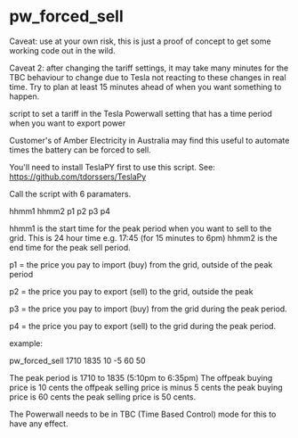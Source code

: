 # pw_forced_sell

Caveat: use at your own risk, this is just a proof of concept to get some working code out in the wild.

Caveat 2: after changing the tariff settings, it may take many minutes for the TBC behaviour to change due to Tesla not reacting to these changes in real time. Try to plan at least 15 minutes ahead of when you want something to happen.

script to set a tariff in the Tesla Powerwall setting that has a time period when you want to export power

Customer's of Amber Electricity in Australia may find this useful to automate times the battery can be forced to sell.

You'll need to install TeslaPY first to use this script.
 See: https://github.com/tdorssers/TeslaPy

Call the script with 6 paramaters.

hhmm1 hhmm2 p1 p2 p3 p4

hhmm1 is the start time for the peak period when you want to sell to the grid.  This is 24 hour time e.g. 17:45 (for 15 minutes to 6pm)
hhmm2 is the end time for the peak sell period.

p1 = the price you pay to import (buy) from the grid, outside of the peak period

p2 = the price you pay to export (sell) to the grid, outside the peak

p3 = the price you pay to import (buy) from the grid during the peak period.

p4 = the price you pay to export (sell) to the grid during the peak period.

example:

pw_forced_sell 1710 1835 10 -5 60 50

The peak period is 1710 to 1835  (5:10pm to 6:35pm)
The offpeak buying price is 10 cents
the offpeak selling price is minus 5 cents
the peak buying price is 60 cents
the peak selling price is 50 cents.

The Powerwall needs to be in TBC (Time Based Control) mode for this to have any effect.


